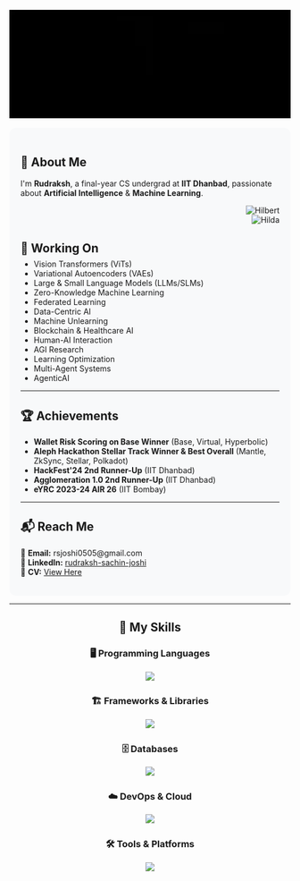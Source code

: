 <p align="center">
  <img src="github-gif.webp" width="900" height="auto" alt="Press Start To Play" />
</p>

<!-- Content with right-aligned GIFs -->
<div style="display: flex; align-items: flex-start; justify-content: space-between; gap: 20px;">

  <!-- Left: Text Content -->
  <div style="flex: 1; background: #f8f9fa; border-radius: 12px; padding: 20px; text-align: left;">

  <h2>🧠 About Me</h2>
  <p>
    I'm <b>Rudraksh</b>, a final-year CS undergrad at <b>IIT Dhanbad</b>, passionate about
    <b>Artificial Intelligence</b> & <b>Machine Learning</b>.
  </p>

  <!-- Right-aligned GIFs -->
  <p align="right">
    <img src="https://archives.bulbagarden.net/media/upload/a/a0/Spr_B2W2_Hilbert.png" 
        alt="Hilbert" width="180" height="180" />
    <br>
    <img src="https://archives.bulbagarden.net/media/upload/7/78/Spr_B2W2_Hilda.png" 
        alt="Hilda" width="180" height="180" />
  </p>
  
  <h2>🚀 Working On</h2>
  <ul style="margin-top: -10px;">
    <li>Vision Transformers (ViTs)</li>
    <li>Variational Autoencoders (VAEs)</li>
    <li>Large & Small Language Models (LLMs/SLMs)</li>
    <li>Zero-Knowledge Machine Learning</li>
    <li>Federated Learning</li>
    <li>Data-Centric AI</li>
    <li>Machine Unlearning</li>
    <li>Blockchain & Healthcare AI</li>
    <li>Human-AI Interaction</li>
    <li>AGI Research</li>
    <li>Learning Optimization</li>
    <li>Multi-Agent Systems</li>
    <li>AgenticAI</li>
  </ul>

  <hr>

  <h2>🏆 Achievements</h2>
  <ul>
    <li><b>Wallet Risk Scoring on Base Winner</b> (Base, Virtual, Hyperbolic)</li>
    <li><b>Aleph Hackathon Stellar Track Winner & Best Overall</b> (Mantle, ZkSync, Stellar, Polkadot)</li>
    <li><b>HackFest'24 2nd Runner-Up</b> (IIT Dhanbad)</li>
    <li><b>Agglomeration 1.0 2nd Runner-Up</b> (IIT Dhanbad)</li>
    <li><b>eYRC 2023-24 AIR 26</b> (IIT Bombay)</li>
  </ul>

  <hr>

  <h2>📬 Reach Me</h2>
  <p>
    📧 <b>Email:</b> rsjoshi0505@gmail.com <br>
    💼 <b>LinkedIn:</b> <a href="https://www.linkedin.com/in/rudraksh-sachin-joshi-75554b202/">rudraksh-sachin-joshi</a> <br>
    📄 <b>CV:</b> <a href="https://drive.google.com/file/d/1Fln0qHTpcBtLuMO51ebSi2GF9KS6Z6C8/view?usp=sharing">View Here</a>
  </p>

  </div>

</div>

---

<!-- Tech Stack (center aligned) -->
<div align="center">

  <h2>🚀 My Skills</h2>

  <h3>🖥️ Programming Languages</h3>
  <p>
    <img src="https://skillicons.dev/icons?i=py,c,cpp,js,ts,lua,rust,matlab,bash,powershell" />
  </p>

  <h3>🏗️ Frameworks & Libraries</h3>
  <p>
    <img src="https://skillicons.dev/icons?i=pytorch,tensorflow,sklearn,opencv,fastapi,django,flask,react,nextjs,redux,tailwind,threejs,bootstrap,d3" />
  </p>

  <h3>🗄️ Databases</h3>
  <p>
    <img src="https://skillicons.dev/icons?i=mysql,sqlite,mongodb,firebase" />
  </p>

  <h3>☁️ DevOps & Cloud</h3>
  <p>
    <img src="https://skillicons.dev/icons?i=docker,kubernetes,aws,cloudflare,nginx,vercel" />
  </p>

  <h3>🛠️ Tools & Platforms</h3>
  <p>
    <img src="https://skillicons.dev/icons?i=git,github,githubactions,gitlab,bitbucket,cmake,raspberrypi,anaconda,vscode,visualstudio,pycharm,postman,wasm,graphql,arduino" />
  </p>

</div>